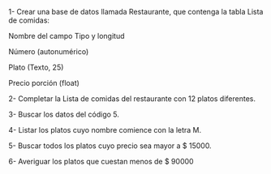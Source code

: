 1-    Crear una base
de datos llamada Restaurante, que contenga la tabla Lista de comidas:


Nombre del campo                       Tipo y longitud


Número                                          (autonumérico)


Plato                                             (Texto, 25)


Precio porción                                (float)


2-    Completar la
Lista de comidas del restaurante con 12 platos diferentes.


3-    Buscar los
datos del código 5.


4-    Listar los
platos cuyo nombre comience con la letra M.


5-    Buscar todos
los platos cuyo precio sea mayor a $ 15000.


6-    Averiguar los
platos que cuestan menos de $ 90000
